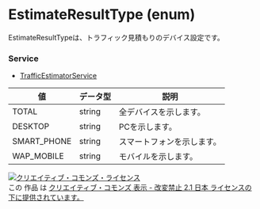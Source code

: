 # EstimateResultType (enum)
EstimateResultTypeは、トラフィック見積もりのデバイス設定です。
### Service
+ [TrafficEstimatorService](../services/TrafficEstimatorService.md)

| 値 | データ型 | 説明 | 
|---|---|---|
| TOTAL| string| 全デバイスを示します。 |
| DESKTOP| string| PCを示します。 |
| SMART_PHONE| string| スマートフォンを示します。 |
| WAP_MOBILE| string| モバイルを示します。 |
<a rel="license" href="http://creativecommons.org/licenses/by-nd/2.1/jp/"><img alt="クリエイティブ・コモンズ・ライセンス" style="border-width:0" src="https://i.creativecommons.org/l/by-nd/2.1/jp/88x31.png" /></a><br />この 作品 は <a rel="license" href="http://creativecommons.org/licenses/by-nd/2.1/jp/">クリエイティブ・コモンズ 表示 - 改変禁止 2.1 日本 ライセンスの下に提供されています。</a>
